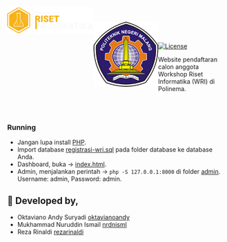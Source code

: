 <img src="https://github.com/rezarinaldi/registrasi-calon-wri/raw/main/kode/dashboard/dists/images/wri2.png" width="200px" align="left"/>
<br><br>
<img src="https://github.com/rezarinaldi/registrasi-calon-wri/raw/main/kode/dashboard/dists/images/logo-polinema.png" width="150px" align="left"/>
<br><br>
<p align="left">
  <a href="https://packagist.org/packages/laravel/framework"><img src="https://poser.pugx.org/laravel/framework/license.svg" alt="License"></a>
<p>Website pendaftaran calon anggota Workshop Riset Informatika (WRI) di Polinema.</p>
<br><br>
</p>

### Running

- Jangan lupa install [PHP](https://www.php.net).
- Import database [registrasi-wri.sql](kode/database/regist.rasi-wri.sql) pada folder database ke database Anda.
- Dashboard, buka -> [index.html](kode//dashboard/index.html).
- Admin, menjalankan perintah -> `php -S 127.0.0.1:8000` di folder [admin](kode/admin). <br> Username: admin, Password: admin.

## 🥼 Developed by,

- Oktaviano Andy Suryadi [oktavianoandy](https://github.com/oktavianoandy)
- Mukhammad Nuruddin Ismail [nrdnisml](https://github.com/nrdnisml)
- Reza Rinaldi [rezarinaldi](https://github.com/rezarinaldi)
